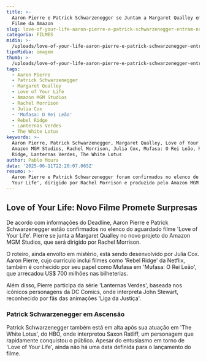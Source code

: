 ```yaml
---
title: >-
  Aaron Pierre e Patrick Schwarzenegger se Juntam a Margaret Qualley em Novo
  Filme da Amazon
slug: love-of-your-life-aaron-pierre-e-patrick-schwarzenegger-entram-no-elenco
categoria: FILMES
midia: >-
  /uploads/love-of-your-life-aaron-pierre-e-patrick-schwarzenegger-entram-no-elenco-thumb.png
tipoMidia: imagem
thumb: >-
  /uploads/love-of-your-life-aaron-pierre-e-patrick-schwarzenegger-entram-no-elenco-thumb.png
tags:
  - Aaron Pierre
  - Patrick Schwarzenegger
  - Margaret Qualley
  - Love of Your Life
  - Amazon MGM Studios
  - Rachel Morrison
  - Julia Cox
  - 'Mufasa: O Rei Leão'
  - Rebel Ridge
  - Lanternas Verdes
  - The White Lotus
keywords: >-
  Aaron Pierre, Patrick Schwarzenegger, Margaret Qualley, Love of Your Life,
  Amazon MGM Studios, Rachel Morrison, Julia Cox, Mufasa: O Rei Leão, Rebel
  Ridge, Lanternas Verdes, The White Lotus
author: Pablo Moura
data: '2025-06-11T22:20:07.065Z'
resumo: >-
  Aaron Pierre e Patrick Schwarzenegger foram confirmados no elenco de 'Love of
  Your Life', dirigido por Rachel Morrison e produzido pelo Amazon MGM Studios.
---
```


## Love of Your Life: Novo Filme Promete Surpresas

De acordo com informações do Deadline, Aaron Pierre e Patrick Schwarzenegger estão confirmados no elenco do aguardado filme 'Love of Your Life'. Pierre se junta a Margaret Qualley no novo projeto do Amazon MGM Studios, que será dirigido por Rachel Morrison.

O roteiro, ainda envolto em mistério, está sendo desenvolvido por Julia Cox. Aaron Pierre, cujo currículo inclui filmes como 'Rebel Ridge' da Netflix, também é conhecido por seu papel como Mufasa em 'Mufasa: O Rei Leão', que arrecadou US$ 700 milhões nas bilheterias.

Além disso, Pierre participa da série 'Lanternas Verdes', baseada nos icônicos personagens da DC Comics, onde interpreta John Stewart, reconhecido por fãs das animações 'Liga da Justiça'.

### Patrick Schwarzenegger em Ascensão

Patrick Schwarzenegger também está em alta após sua atuação em 'The White Lotus', do HBO, onde interpretou Saxon Ratliff, um personagem que rapidamente conquistou o público. Apesar do entusiasmo em torno de 'Love of Your Life', ainda não há uma data definida para o lançamento do filme.
